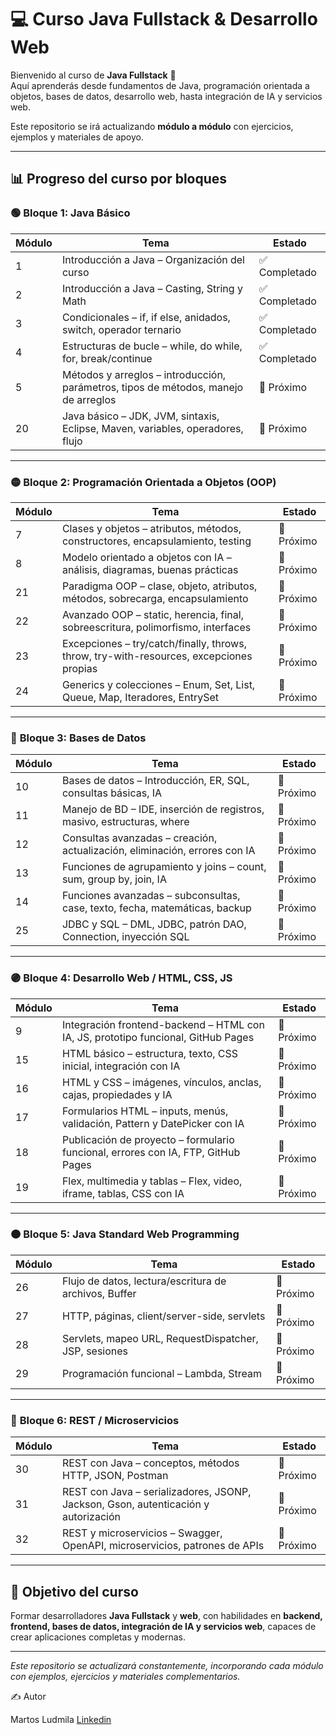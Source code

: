 # 💻 Curso Java Fullstack & Desarrollo Web

Bienvenido al curso de **Java Fullstack** 🎯  
Aquí aprenderás desde fundamentos de Java, programación orientada a objetos, bases de datos, desarrollo web, hasta integración de IA y servicios web.  

Este repositorio se irá actualizando **módulo a módulo** con ejercicios, ejemplos y materiales de apoyo.

---

## 📊 Progreso del curso por bloques

### 🟢 **Bloque 1: Java Básico**
| Módulo | Tema | Estado |
|--------|------|--------|
| 1 | Introducción a Java – Organización del curso | ✅ Completado |
| 2 | Introducción a Java – Casting, String y Math | ✅ Completado |
| 3 | Condicionales – if, if else, anidados, switch, operador ternario | ✅ Completado |
| 4 | Estructuras de bucle – while, do while, for, break/continue | ✅ Completado |
| 5 | Métodos y arreglos – introducción, parámetros, tipos de métodos, manejo de arreglos | 🔹 Próximo |
| 20 | Java básico – JDK, JVM, sintaxis, Eclipse, Maven, variables, operadores, flujo | 🔹 Próximo |

---

### 🟡 **Bloque 2: Programación Orientada a Objetos (OOP)**
| Módulo | Tema | Estado |
|--------|------|--------|
| 7 | Clases y objetos – atributos, métodos, constructores, encapsulamiento, testing | 🔹 Próximo |
| 8 | Modelo orientado a objetos con IA – análisis, diagramas, buenas prácticas | 🔹 Próximo |
| 21 | Paradigma OOP – clase, objeto, atributos, métodos, sobrecarga, encapsulamiento | 🔹 Próximo |
| 22 | Avanzado OOP – static, herencia, final, sobreescritura, polimorfismo, interfaces | 🔹 Próximo |
| 23 | Excepciones – try/catch/finally, throws, throw, try-with-resources, excepciones propias | 🔹 Próximo |
| 24 | Generics y colecciones – Enum, Set, List, Queue, Map, Iteradores, EntrySet | 🔹 Próximo |

---

### 🔵 **Bloque 3: Bases de Datos**
| Módulo | Tema | Estado |
|--------|------|--------|
| 10 | Bases de datos – Introducción, ER, SQL, consultas básicas, IA | 🔹 Próximo |
| 11 | Manejo de BD – IDE, inserción de registros, masivo, estructuras, where | 🔹 Próximo |
| 12 | Consultas avanzadas – creación, actualización, eliminación, errores con IA | 🔹 Próximo |
| 13 | Funciones de agrupamiento y joins – count, sum, group by, join, IA | 🔹 Próximo |
| 14 | Funciones avanzadas – subconsultas, case, texto, fecha, matemáticas, backup | 🔹 Próximo |
| 25 | JDBC y SQL – DML, JDBC, patrón DAO, Connection, inyección SQL | 🔹 Próximo |

---

### 🟣 **Bloque 4: Desarrollo Web / HTML, CSS, JS**
| Módulo | Tema | Estado |
|--------|------|--------|
| 9 | Integración frontend-backend – HTML con IA, JS, prototipo funcional, GitHub Pages | 🔹 Próximo |
| 15 | HTML básico – estructura, texto, CSS inicial, integración con IA | 🔹 Próximo |
| 16 | HTML y CSS – imágenes, vínculos, anclas, cajas, propiedades y IA | 🔹 Próximo |
| 17 | Formularios HTML – inputs, menús, validación, Pattern y DatePicker con IA | 🔹 Próximo |
| 18 | Publicación de proyecto – formulario funcional, errores con IA, FTP, GitHub Pages | 🔹 Próximo |
| 19 | Flex, multimedia y tablas – Flex, video, iframe, tablas, CSS con IA | 🔹 Próximo |

---

### 🟠 **Bloque 5: Java Standard Web Programming**
| Módulo | Tema | Estado |
|--------|------|--------|
| 26 | Flujo de datos, lectura/escritura de archivos, Buffer | 🔹 Próximo |
| 27 | HTTP, páginas, client/server-side, servlets | 🔹 Próximo |
| 28 | Servlets, mapeo URL, RequestDispatcher, JSP, sesiones | 🔹 Próximo |
| 29 | Programación funcional – Lambda, Stream | 🔹 Próximo |

---

### 🔴 **Bloque 6: REST / Microservicios**
| Módulo | Tema | Estado |
|--------|------|--------|
| 30 | REST con Java – conceptos, métodos HTTP, JSON, Postman | 🔹 Próximo |
| 31 | REST con Java – serializadores, JSONP, Jackson, Gson, autenticación y autorización | 🔹 Próximo |
| 32 | REST y microservicios – Swagger, OpenAPI, microservicios, patrones de APIs | 🔹 Próximo |

---

## 🎯 Objetivo del curso
Formar desarrolladores **Java Fullstack** y **web**, con habilidades en **backend, frontend, bases de datos, integración de IA y servicios web**, capaces de crear aplicaciones completas y modernas.  

---
*Este repositorio se actualizará constantemente, incorporando cada módulo con ejemplos, ejercicios y materiales complementarios.*


✍️ Autor

Martos Ludmila  [Linkedin](https://www.linkedin.com/in/ludmimar89/)
